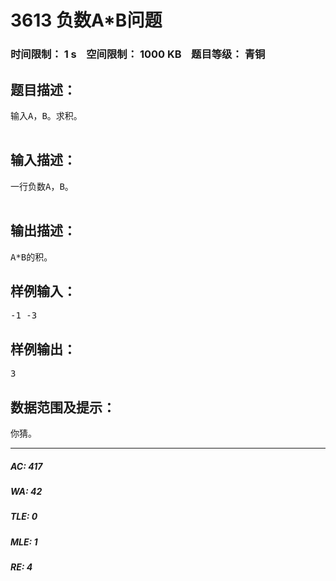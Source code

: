 # 3613 负数A*B问题   
### 时间限制： 1 s&nbsp;&nbsp;&nbsp;&nbsp;空间限制： 1000 KB&nbsp;&nbsp;&nbsp;&nbsp;题目等级： 青铜  
## 题目描述：  

<pre>
输入A，B。求积。  

</pre>
  
  
## 输入描述：  

<pre>
一行负数A，B。  

</pre>
  
  
## 输出描述：  

<pre>
A*B的积。
</pre>
  
  
## 样例输入：  

<pre>
-1 -3
</pre>
  
  
## 样例输出：  

<pre>
3
</pre>
  
  
## 数据范围及提示：  

<pre>
你猜。
</pre>
  
  
***  

##### AC: 417  
##### WA: 42  
##### TLE: 0  
##### MLE: 1  
##### RE: 4  

